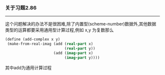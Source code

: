 ### 关于习题**2.86**

-------------------------------------------------------------------------------
这个问题解决的办法不是很困难,除了内置型(scheme-number)数据外,其他数据类型的运算都要采用通用型计算过程,例如 x,y 为复数那么

``` scheme
(define (add-complex x y)
 (make-from-real-imag (add (real-part x)
                           (real-part y))
                      (add (imag-part x)
                           (imag-part y))))
```

其中add为通用计算过程
